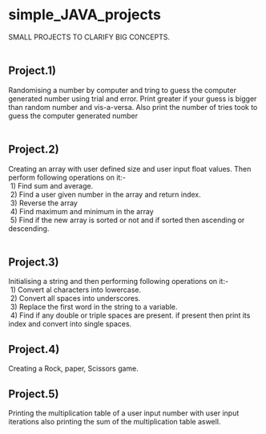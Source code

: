 # simple_JAVA_projects
SMALL PROJECTS TO CLARIFY BIG CONCEPTS.
<br>
<br>
## Project.1) 
Randomising a number by computer and tring to guess the computer generated number using trial and error. Print greater if your guess is bigger than random number and vis-a-versa. Also print the number of tries took to guess the computer generated number
<br>
<br>
## Project.2)
Creating an array with user defined size and user input float values. Then perform following operations on it:-<br>&nbsp;1) Find sum and average.<br>&nbsp;2) Find a user given number in the array and return index.<br>&nbsp;3) Reverse the array<br>&nbsp;4) Find maximum and minimum in the array<br>&nbsp;5) Find if the new array is sorted or not and if sorted then ascending or descending.
<br>
<br>
## Project.3)
Initialising a string and then performing following operations on it:-<br>&nbsp;1) Convert al characters into lowercase.<br>&nbsp;2) Convert all spaces into underscores.<br>&nbsp;3) Replace the first word in the string to a variable.<br>&nbsp;4) Find if any double or triple spaces are present. if present then print its index and convert into single spaces.
## Project.4)
Creating a Rock, paper, Scissors game.
## Project.5)
Printing the multiplication table of a user input number with user input iterations also printing the sum of the multiplication table aswell.
